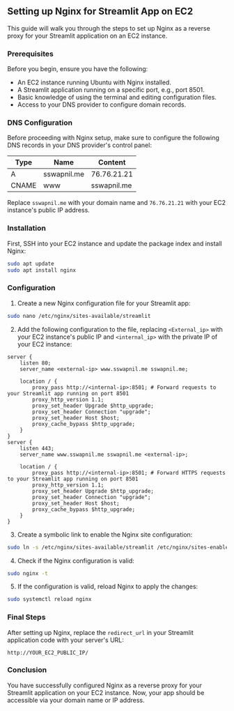 ## Setting up Nginx for Streamlit App on EC2

This guide will walk you through the steps to set up Nginx as a reverse proxy for your Streamlit application on an EC2 instance.

### Prerequisites

Before you begin, ensure you have the following:

- An EC2 instance running Ubuntu with Nginx installed.
- A Streamlit application running on a specific port, e.g., port 8501.
- Basic knowledge of using the terminal and editing configuration files.
- Access to your DNS provider to configure domain records.

### DNS Configuration

Before proceeding with Nginx setup, make sure to configure the following DNS records in your DNS provider's control panel:

| Type  | Name        | Content     |
| ----- | ----------- | ----------- |
| A     | sswapnil.me | 76.76.21.21 |
| CNAME | www         | sswapnil.me |

Replace `sswapnil.me` with your domain name and `76.76.21.21` with your EC2 instance's public IP address.

### Installation

First, SSH into your EC2 instance and update the package index and install Nginx:

```bash
sudo apt update
sudo apt install nginx
```

### Configuration

1. Create a new Nginx configuration file for your Streamlit app:

```bash
sudo nano /etc/nginx/sites-available/streamlit
```

2. Add the following configuration to the file, replacing `<External_ip>` with your EC2 instance's public IP and `<internal_ip>` with the private IP of your EC2 instance:

```nginx
server {
    listen 80;
    server_name <external-ip> www.sswapnil.me sswapnil.me;

    location / {
        proxy_pass http://<internal-ip>:8501; # Forward requests to your Streamlit app running on port 8501
        proxy_http_version 1.1;
        proxy_set_header Upgrade $http_upgrade;
        proxy_set_header Connection "upgrade";
        proxy_set_header Host $host;
        proxy_cache_bypass $http_upgrade;
    }
}
server {
    listen 443;
    server_name www.sswapnil.me sswapnil.me <external-ip>;

    location / {
        proxy_pass http://<internal-ip>:8501; # Forward HTTPS requests to your Streamlit app running on port 8501
        proxy_http_version 1.1;
        proxy_set_header Upgrade $http_upgrade;
        proxy_set_header Connection "upgrade";
        proxy_set_header Host $host;
        proxy_cache_bypass $http_upgrade;
    }
}
```

3. Create a symbolic link to enable the Nginx site configuration:

```bash
sudo ln -s /etc/nginx/sites-available/streamlit /etc/nginx/sites-enabled/
```

4. Check if the Nginx configuration is valid:

```bash
sudo nginx -t
```

5. If the configuration is valid, reload Nginx to apply the changes:

```bash
sudo systemctl reload nginx
```

### Final Steps

After setting up Nginx, replace the `redirect_url` in your Streamlit application code with your server's URL:

```
http://YOUR_EC2_PUBLIC_IP/
```

### Conclusion

You have successfully configured Nginx as a reverse proxy for your Streamlit application on your EC2 instance. Now, your app should be accessible via your domain name or IP address.
